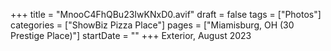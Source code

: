 +++
title = "MnooC4FhQBu23IwKNxD0.avif"
draft = false
tags = ["Photos"]
categories = ["ShowBiz Pizza Place"]
pages = ["Miamisburg, OH (30 Prestige Place)"]
startDate = ""
+++
Exterior, August 2023
